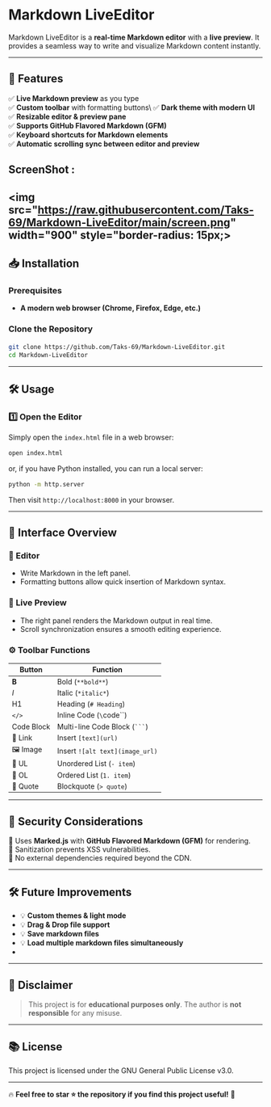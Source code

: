 # Markdown LiveEditor

Markdown LiveEditor is a **real-time Markdown editor** with a **live preview**. It provides a seamless way to write and visualize Markdown content instantly.

---

## 🚀 Features

✅ **Live Markdown preview** as you type\
✅ **Custom toolbar** with formatting buttons\ 
✅ **Dark theme with modern UI**\
✅ **Resizable editor & preview pane**\
✅ **Supports GitHub Flavored Markdown (GFM)**\
✅ **Keyboard shortcuts for Markdown elements**\
✅ **Automatic scrolling sync between editor and preview**

## ScreenShot : 
<img src="https://raw.githubusercontent.com/Taks-69/Markdown-LiveEditor/main/screen.png" width="900" style="border-radius: 15px;>
---

## 📥 Installation

### **Prerequisites**

- **A modern web browser (Chrome, Firefox, Edge, etc.)**

### **Clone the Repository**

```bash
git clone https://github.com/Taks-69/Markdown-LiveEditor.git
cd Markdown-LiveEditor
```

---

## 🛠 Usage

### **1️⃣ Open the Editor**

Simply open the `index.html` file in a web browser:

```bash
open index.html
```

or, if you have Python installed, you can run a local server:

```bash
python -m http.server
```

Then visit `http://localhost:8000` in your browser.

---

## 🎨 Interface Overview

### **📝 Editor**

- Write Markdown in the left panel.
- Formatting buttons allow quick insertion of Markdown syntax.

### **👀 Live Preview**

- The right panel renders the Markdown output in real time.
- Scroll synchronization ensures a smooth editing experience.

### **⚙️ Toolbar Functions**

| Button     | Function                        |
| ---------- | ------------------------------- |
| **B**      | Bold (`**bold**`)               |
| *I*        | Italic (`*italic*`)             |
| H1         | Heading (`# Heading`)           |
| `</>`      | Inline Code (`\`code\`\`)       |
| Code Block | Multi-line Code Block (` ``` `) |
| 🔗 Link    | Insert `[text](url)`            |
| 🖼 Image   | Insert `![alt text](image_url)` |
| 📑 UL      | Unordered List (`- item`)       |
| 🔢 OL      | Ordered List (`1. item`)        |
| 💬 Quote   | Blockquote (`> quote`)          |

---

## 🔐 Security Considerations

🔹 Uses **Marked.js** with **GitHub Flavored Markdown (GFM)** for rendering.\
🔹 Sanitization prevents XSS vulnerabilities.\
🔹 No external dependencies required beyond the CDN.

---

## 🛠 Future Improvements

- 💡 **Custom themes & light mode**
- 💡 **Drag & Drop file support**
- 💡 **Save markdown files**
- 💡 **Load multiple markdown files simultaneously**
- 
---

## 📜 Disclaimer

> This project is for **educational purposes only**. The author is **not responsible** for any misuse.

---

## 📚 License

This project is licensed under the GNU General Public License v3.0.

---

🔥 **Feel free to star ⭐ the repository if you find this project useful!** 🚀
